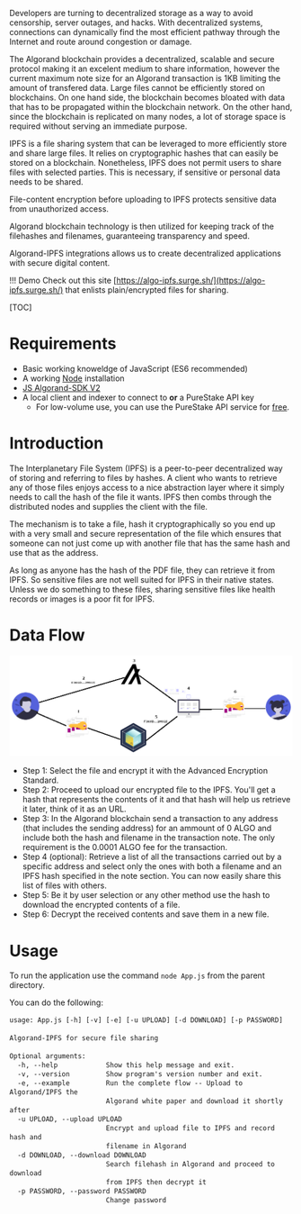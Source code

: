 Developers are turning to decentralized storage as a way to avoid censorship, server outages, and hacks. With decentralized systems, connections can dynamically find the most efficient pathway through the Internet and route around congestion or damage.

The Algorand blockchain provides a decentralized, scalable and secure protocol making it an excelent medium to share information, however the current maximum note size for an Algorand transaction is 1KB limiting the amount of transfered data.
Large files cannot be efficiently stored on blockchains. On one hand side, the blockchain becomes bloated with data that has to be propagated within the blockchain network. On the other hand, since the blockchain is replicated on many nodes, a lot of storage space is required without serving an immediate purpose.

IPFS is a file sharing system that can be leveraged to more efficiently store and share large files. It relies on cryptographic hashes that can easily be stored on a blockchain. Nonetheless, IPFS does not permit users to share files with selected parties. This is necessary, if sensitive or personal data needs to be shared.

File-content encryption before uploading to IPFS protects sensitive data from unauthorized access.

Algorand blockchain technology is then utilized for keeping track of the filehashes and filenames, guaranteeing transparency and speed.

Algorand-IPFS integrations allows us to create decentralized applications with secure digital content.

!!! Demo
Check out this site [https://algo-ipfs.surge.sh/](https://algo-ipfs.surge.sh/) that enlists plain/encrypted files for sharing.

[TOC]

# Requirements 

* Basic working knoweldge of JavaScript (ES6 recommended)
* A working [Node](https://nodejs.org/) installation
* [JS Algorand-SDK V2](https://github.com/algorand/js-algorand-sdk)
* A local client and indexer to connect to **or** a PureStake API key
  * For low-volume use, you can use the PureStake API service for [free](https://www.purestake.com/technology/algorand-api/). 

# Introduction

The Interplanetary File System (IPFS) is a peer-to-peer decentralized way of storing and referring to files by hashes. A client who wants to retrieve any of those files enjoys access to a nice abstraction layer where it simply needs to call the hash of the file it wants. IPFS then combs through the distributed nodes and supplies the client with the file.

The mechanism is to take a file, hash it cryptographically so you end up with a very small and secure representation of the file which ensures that someone can not just come up with another file that has the same hash and use that as the address.

As long as anyone has the hash of the PDF file, they can retrieve it from IPFS. So sensitive files are not well suited for IPFS in their native states. Unless we do something to these files, sharing sensitive files like health records or images is a poor fit for IPFS.

# Data Flow

![Algorand-IPFS Flow Diagram](assets/algo-ipfs-flow.png?raw=true "Algorand-IPFS Flow Diagram")

+ Step 1: Select the file and encrypt it with the Advanced Encryption Standard.
+ Step 2: Proceed to upload our encrypted file to the IPFS. You'll get a hash that represents the contents of it and that hash will help us retrieve it later, think of it as an URL.
+ Step 3: In the Algorand blockchain send a transaction to any address (that includes the sending address) for an ammount of 0 ALGO and include both the hash and filename in the transaction note. The only requirement is the 0.0001 ALGO fee for the transaction.
+ Step 4 (optional): Retrieve a list of all the transactions carried out by a specific address and select only the ones with both a filename and an IPFS hash specified in the note section. You can now easily share this list of files with others.
+ Step 5: Be it by user selection or any other method use the hash to download the encrypted contents of a file.
+ Step 6: Decrypt the received contents and save them in a new file.

# Usage

To run the application use the command `node App.js` from the parent directory.

You can do the following:

```
usage: App.js [-h] [-v] [-e] [-u UPLOAD] [-d DOWNLOAD] [-p PASSWORD]

Algorand-IPFS for secure file sharing

Optional arguments:
  -h, --help            Show this help message and exit.
  -v, --version         Show program's version number and exit.
  -e, --example         Run the complete flow -- Upload to Algorand/IPFS the
                        Algorand white paper and download it shortly after
  -u UPLOAD, --upload UPLOAD
                        Encrypt and upload file to IPFS and record hash and
                        filename in Algorand
  -d DOWNLOAD, --download DOWNLOAD
                        Search filehash in Algorand and proceed to download
                        from IPFS then decrypt it
  -p PASSWORD, --password PASSWORD
                        Change password
```
